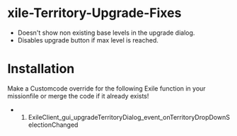 # xile-Territory-Upgrade-Fixes 
- Doesn't show non existing base levels in the upgrade dialog.
- Disables upgrade button if max level is reached.

# __Installation__

Make a Customcode override for the following Exile function in your missionfile or merge the code if it already exists!
* 1. ExileClient_gui_upgradeTerritoryDialog_event_onTerritoryDropDownSelectionChanged

